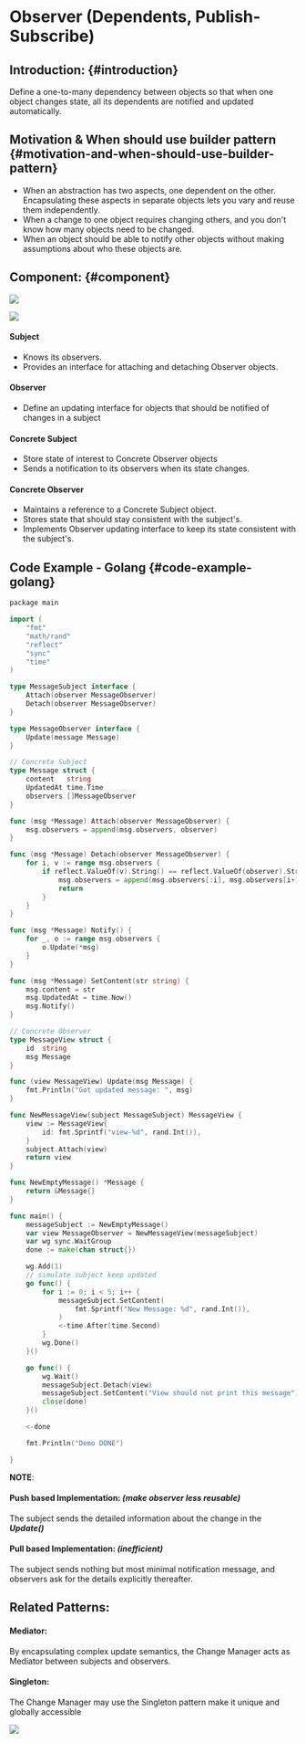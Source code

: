 # Observer \(Dependents, Publish-Subscribe\)

## Introduction: {#introduction}

​Define a one-to-many dependency between objects so that when one object changes state, all its dependents are notified and updated automatically.

## Motivation & When should use builder pattern {#motivation-and-when-should-use-builder-pattern}

* ​When an abstraction has two aspects, one dependent on the other. Encapsulating   these aspects in separate objects lets you vary and reuse them independently.
* When a change to one object requires changing others, and you don't know   how many objects need to be changed.
* When an object should be able to notify other objects without making assumptions   about who these objects are.

## Component:​ {#component}

![](../.gitbook/assets/image%20%2815%29.png)

![](../.gitbook/assets/image%20%286%29.png)

#### Subject

* Knows its observers.
* Provides an interface for attaching and detaching Observer objects.

#### Observer

* Define an updating interface for objects that should be notified of changes in a subject

#### Concrete Subject

* Store state of interest to Concrete Observer objects
* Sends a notification to its observers when its state changes.

#### Concrete Observer

* Maintains a reference to a Concrete Subject object.
* Stores state that should stay consistent with the subject's.
* Implements Observer updating interface to keep its state consistent with the subject's.

## Code Example - Golang {#code-example-golang}

```go
​​package main

import (
	"fmt"
	"math/rand"
	"reflect"
	"sync"
	"time"
)

type MessageSubject interface {
	Attach(observer MessageObserver)
	Detach(observer MessageObserver)
}

type MessageObserver interface {
	Update(message Message)
}

// Concrete Subject
type Message struct {
	content   string
	UpdatedAt time.Time
	observers []MessageObserver
}

func (msg *Message) Attach(observer MessageObserver) {
	msg.observers = append(msg.observers, observer)
}

func (msg *Message) Detach(observer MessageObserver) {
	for i, v := range msg.observers {
		if reflect.ValueOf(v).String() == reflect.ValueOf(observer).String() {
			msg.observers = append(msg.observers[:i], msg.observers[i+1:]...)
			return
		}
	}
}

func (msg *Message) Notify() {
	for _, o := range msg.observers {
		o.Update(*msg)
	}
}

func (msg *Message) SetContent(str string) {
	msg.content = str
	msg.UpdatedAt = time.Now()
	msg.Notify()
}

// Concrete Observer
type MessageView struct {
	id  string
	msg Message
}

func (view MessageView) Update(msg Message) {
	fmt.Println("Got updated message: ", msg)
}

func NewMessageView(subject MessageSubject) MessageView {
	view := MessageView{
		id: fmt.Sprintf("view-%d", rand.Int()),
	}
	subject.Attach(view)
	return view
}

func NewEmptyMessage() *Message {
	return &Message{}
}

func main() {
	messageSubject := NewEmptyMessage()
	var view MessageObserver = NewMessageView(messageSubject)
	var wg sync.WaitGroup
	done := make(chan struct{})

	wg.Add(1)
	// simulate subject keep updated
	go func() {
		for i := 0; i < 5; i++ {
			messageSubject.SetContent(
				fmt.Sprintf("New Message: %d", rand.Int()),
			)
			<-time.After(time.Second)
		}
		wg.Done()
	}()

	go func() {
		wg.Wait()
		messageSubject.Detach(view)
		messageSubject.SetContent("View should not print this message")
		close(done)
	}()

	<-done

	fmt.Println("Demo DONE")

}

```

**NOTE**:

#### Push based Implementation: _\(make observer less reusable\)_

The subject sends the detailed information about the change in the _**Update\(\)**_

#### Pull based Implementation: _\(inefficient\)_

​The subject sends nothing but most minimal notification message, and observers ask for the details explicitly thereafter.

## ​Related Patterns:

#### Mediator:  

By encapsulating complex update semantics, the Change Manager acts as Mediator between subjects and observers.

#### Singleton:

The Change Manager​ may use the Singleton pattern make it unique and globally accessible

![](../.gitbook/assets/image%20%2810%29.png)

